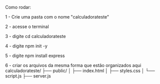 Como rodar:

1 - Crie uma pasta com o nome "calculadorateste"

2 - acesse o terminal

3 - digite cd calculadorateste

4 - digite npm init -y

5 - digite npm install express

6 - criar os arquivos da mesma forma que estão organizados aqui
calculadorateste/
├── public/
│   ├── index.html
│   ├── styles.css
│   └── script.js
├── server.js
